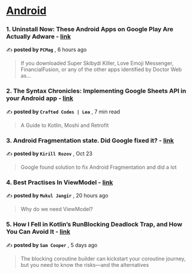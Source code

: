 
<h1><a href=https://medium.com/tag/android/recommended target="_blank" rel="noopener noreferrer">Android</a></h1>
<h3>1. Uninstall Now: These Android Apps on Google Play Are Actually Adware - <a href=https://medium.com/pcmag-access/uninstall-now-these-android-apps-on-google-play-are-actually-adware-d145d58f4abe?source=tag_recommended_feed---------0-84----------android----------b85d4c1d_665a_4510_b0e3_b1c063092737------- target="_blank" rel="noopener noreferrer">link</a></h3>

✍️ **posted by `PCMag`** <date> , 6 hours ago</date>

<blockquote>If you downloaded Super Skibydi Killer, Love Emoji Messenger, FinancialFusion, or any of the other apps identified by Doctor Web as…</blockquote>

<h3>2. The Syntax Chronicles: Implementing Google Sheets API in your Android app - <a href=https://medium.com/mobile-app-circular/the-syntax-chronicles-implementing-google-sheets-api-in-your-android-app-8d1bf9fa061a?source=tag_recommended_feed---------1-107----------android----------b85d4c1d_665a_4510_b0e3_b1c063092737------- target="_blank" rel="noopener noreferrer">link</a></h3>

✍️ **posted by `Crafted Codes | Lea`** <date> , 7 min read</date>

<blockquote>A Guide to Kotlin, Moshi and Retrofit</blockquote>

<h3>3. Android Fragmentation state. Did Google fixed it? - <a href=https://medium.com/proandroiddev/android-fragmentation-state-0e7be1649e66?source=tag_recommended_feed---------2-85----------android----------b85d4c1d_665a_4510_b0e3_b1c063092737------- target="_blank" rel="noopener noreferrer">link</a></h3>

✍️ **posted by `Kirill Rozov`** <date> , Oct 23</date>

<blockquote>Google found solution to fix Android Fragmentation and did a lot</blockquote>

<h3>4. Best Practises In ViewModel - <a href=https://medium.com/@mukuljangir372/best-practises-in-viewmodel-e84e2bd0b678?source=tag_recommended_feed---------3-84----------android----------b85d4c1d_665a_4510_b0e3_b1c063092737------- target="_blank" rel="noopener noreferrer">link</a></h3>

✍️ **posted by `Mukul Jangir`** <date> , 20 hours ago</date>

<blockquote>Why do we need ViewModel?</blockquote>

<h3>5. How I Fell in Kotlin’s RunBlocking Deadlock Trap, and How You Can Avoid It - <a href=https://medium.com/better-programming/how-i-fell-in-kotlins-runblocking-deadlock-trap-and-how-you-can-avoid-it-db9e7c4909f1?source=tag_recommended_feed---------4-107----------android----------b85d4c1d_665a_4510_b0e3_b1c063092737------- target="_blank" rel="noopener noreferrer">link</a></h3>

✍️ **posted by `Sam Cooper`** <date> , 5 days ago</date>

<blockquote>The blocking coroutine builder can kickstart your coroutine journey, but you need to know the risks—and the alternatives</blockquote>

